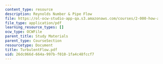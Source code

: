 ```yaml
---
content_type: resource
description: Reynolds Number & Pipe Flow
file: https://ol-ocw-studio-app-qa.s3.amazonaws.com/courses/2-000-how-and-why-machines-work-spring-2002/26dc066d664a997bf0101fa4c48fccf7_TurbulentFlow.pdf
file_type: application/pdf
learning_resource_types: []
ocw_type: OCWFile
parent_title: Study Materials
parent_type: CourseSection
resourcetype: Document
title: TurbulentFlow.pdf
uid: 26dc066d-664a-997b-f010-1fa4c48fccf7
---
```

